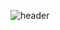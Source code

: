 ![header](https://capsule-render.vercel.app/api?type=wave&color=auto&height=300&section=header&text=SuHosin's%20Github&fontSize=90)

<!--
**SuHosinn/SuHosinn** is a ✨ _special_ ✨ repository because its `README.md` (this file) appears on your GitHub profile.

Here are some ideas to get you started:

- 🔭 I’m currently working on ...
- 🌱 I’m currently learning ...
- 👯 I’m looking to collaborate on ...
- 🤔 I’m looking for help with ...
- 💬 Ask me about ...
- 📫 How to reach me: ...
- 😄 Pronouns: ...
- ⚡ Fun fact: ...
-->
